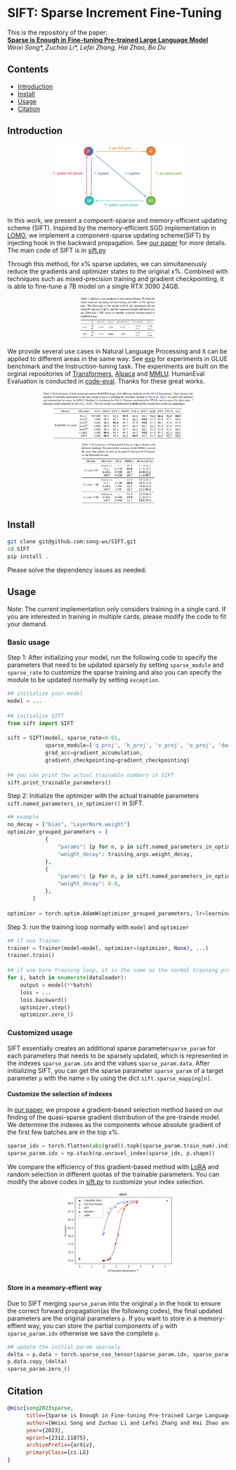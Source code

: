 # SIFT: Sparse Increment Fine-Tuning
This is the repository of the paper: \
[**Sparse is Enough in Fine-tuning Pre-trained Large Language Model**](https://arxiv.org/abs/2312.11875)\
*Weixi Song\*, Zuchao Li\*, Lefei Zhang, Hai Zhao, Bo Du*

## Contents
- [Introduction](#Introduction)
- [Install](#Intall)
- [Usage](#Usage)
- [Citation](#Citation)

## Introduction
 

<div align=center>
  <img src="./assets/implementation.png" alt="implementation" width="60%">
</div>

In this work, we present a compoent-sparse and memory-efficient updating scheme (SIFT). Inspired by the memory-efficient SGD implementation in [LOMO](https://github.com/OpenLMLab/LOMO), we implement a component-sparse updating scheme(SIFT) by injecting hook in the backward propagation. See [our paper](https://arxiv.org/abs/2312.11875) for more details. The main code of SIFT is in [sift.py](./sift/sift.py)

Through this method, for x% sparse updates, we can simultaneously reduce the gradients and optimizer states to the original x%. Combined with techniques such as mixed-precision training and gradient checkpointing, it is able to fine-tune a 7B model on a single RTX 3090 24GB.

<div align=center>
  <img src="./assets/mem.png" alt="memory comsumption" width="35%">
</div>

We provide several use cases in Natural Language Processing and it can be applied to different areas in the same way. See [exp](./exp/) for experiments in GLUE benchmark and the Instruction-tuning task. The experiments are built on the orginal repositories of [Transformers](https://github.com/huggingface/transformers/tree/main/examples/pytorch/text-classification), [Alpaca](https://github.com/tatsu-lab/stanford_alpaca) and [MMLU](https://github.com/hendrycks/test). HumanEval Evaluation is conducted in [code-eval](https://github.com/abacaj/code-eval). Thanks for these great works.
<div align=center>
  <img src="./assets/glue.png" alt="glue" width="70%">
</div>
<div align=center>
  <img src="./assets/instruction.png" alt="instruction" width="35%">
</div>




## Install
```bash
git clone git@github.com:song-wx/SIFT.git
cd SIFT
pip install .
```
Please solve the dependency issues as needed.
## Usage

Note: The current implementation only considers training in a single card. If you are interested in training in multiple cards, please modify the code to fit your demand.

### Basic usage

Step 1: After initializing your model, run the following code to specify the parameters that need to be updated sparsely by setting `sparse_module` and `sparse_rate` to customize the sparse training and also you can specify the module to be updated normally by setting `exception`. 
```python
## initialize your model
model = ...

## initialize SIFT 
from sift import SIFT

sift = SIFT(model, sparse_rate=0.01, 
            sparse_module=['q_proj', 'k_proj', 'v_proj', 'o_proj', 'down_proj', 'gate_proj', 'up_proj'],
            grad_acc=gradient_accumulation,
            gradient_checkpointing=gradient_checkpointing)

## you can print the actual trainable numbers in SIFT
sift.print_trainable_parameters()
```

Step 2: Initialize the optimizer with the actual trainable parameters `sift.named_parameters_in_optimizer()` in SIFT.
```python
## example
no_decay = ["bias", "LayerNorm.weight"]
optimizer_grouped_parameters = [
            {
                "params": [p for n, p in sift.named_parameters_in_optimizer() if not any(nd in n for nd in no_decay) ] ,
                "weight_decay": training_args.weight_decay,
            },
            {
                "params": [p for n, p in sift.named_parameters_in_optimizer() if any(nd in n for nd in no_decay) ] ,
                "weight_decay": 0.0,
            },   
        ]
    
optimizer = torch.optim.AdamW(optimizer_grouped_parameters, lr=learning_rate)
```
Step 3: run the training loop normally with `model` and `optimizer`
```python
## if use Trainer
trainer = Trainer(model=model, optimizer=(optimizer, None), ...)
trainer.train()

## if use bare training loop, it is the same as the normal training process.
for i, batch in enumerate(dataloader):
    output = model(**batch)
    loss = ...
    loss.backward()
    optimizer.step()
    optimizer.zero_()
```
### Customized usage

SIFT essentially creates an additional sparse parameter`sparse_param` for each parameter`p` that needs to be sparsely updated, which is represented in the indexes `sparse_param.idx` and the values `sparse_param.data`. After initializing SIFT, you can get the sparse parameter `sparse_param` of a target parameter `p` with the name `n` by using the dict `sift.sparse_mapping[n]`. 

#### Customize the selection of indexes
In [our paper](https://arxiv.org/abs/2312.11875), we propose a gradient-based selection method based on our finding of the quasi-sparse gradient distribution of the pre-trainde model. We determine the indexes as the components whose absolute gradient of the first few batches are in the top x%.
```python
sparse_idx = torch.flatten(abs(grad)).topk(sparse_param.train_num).indices.cpu().numpy() 
sparse_param.idx = np.stack(np.unravel_index(sparse_idx, p.shape))
```
We compare the efficiency of this gradient-based method with [LoRA](https://arxiv.org/abs/2106.09685) and random selection in different quotas of the trainable parameters. You can modify the above codes in [sift.py](./sift/sift.py) to customize your index selection.
<div align=center>
  <img src="./assets/sr.png" alt="efficiency" width="50%">
</div>


#### Store in a meomory-effient way
Due to SIFT merging `sparse_param` into the original `p` in the hook to ensure the correct forward propagation(as the following codes), the final updated parameters are the original parameters `p`. If you want to store in a memory-effient way, you can store the partial components of `p` with  `sparse_param.idx` otherwise we save the complete `p`.
```python
## update the initial param sparsely
delta = p.data + torch.sparse_coo_tensor(sparse_param.idx, sparse_param, p.shape).to(p)
p.data.copy_(delta)  
sparse_param.zero_()
```

## Citation

```Bibtex
@misc{song2023sparse,
      title={Sparse is Enough in Fine-tuning Pre-trained Large Language Model}, 
      author={Weixi Song and Zuchao Li and Lefei Zhang and Hai Zhao and Bo Du},
      year={2023},
      eprint={2312.11875},
      archivePrefix={arXiv},
      primaryClass={cs.LG}
}
```
